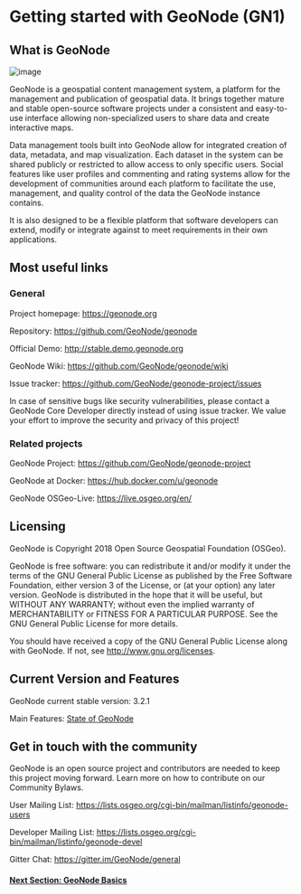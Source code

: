 # Getting started with GeoNode (GN1)

## What is GeoNode
![image](https://user-images.githubusercontent.com/1278021/125069069-8c73c880-e0b6-11eb-8aae-82a5a05b6846.png)

GeoNode is a geospatial content management system, a platform for the management and publication of geospatial data. It brings together mature and stable open-source software projects under a consistent and easy-to-use interface allowing non-specialized users to share data and create interactive maps.

Data management tools built into GeoNode allow for integrated creation of data, metadata, and map visualization. Each dataset in the system can be shared publicly or restricted to allow access to only specific users. Social features like user profiles and commenting and rating systems allow for the development of communities around each platform to facilitate the use, management, and quality control of the data the GeoNode instance contains.

It is also designed to be a flexible platform that software developers can extend, modify or integrate against to meet requirements in their own applications.

## Most useful links
### General

Project homepage: https://geonode.org

Repository: https://github.com/GeoNode/geonode

Official Demo: http://stable.demo.geonode.org

GeoNode Wiki: https://github.com/GeoNode/geonode/wiki

Issue tracker: https://github.com/GeoNode/geonode-project/issues

In case of sensitive bugs like security vulnerabilities, please contact a GeoNode Core Developer directly instead of using issue tracker. We value your effort to improve the security and privacy of this project!

### Related projects

GeoNode Project: https://github.com/GeoNode/geonode-project

GeoNode at Docker: https://hub.docker.com/u/geonode

GeoNode OSGeo-Live: https://live.osgeo.org/en/

## Licensing
GeoNode is Copyright 2018 Open Source Geospatial Foundation (OSGeo).

GeoNode is free software: you can redistribute it and/or modify it under the terms of the GNU General Public License as published by the Free Software Foundation, either version 3 of the License, or (at your option) any later version. GeoNode is distributed in the hope that it will be useful, but WITHOUT ANY WARRANTY; without even the implied warranty of MERCHANTABILITY or FITNESS FOR A PARTICULAR PURPOSE. See the GNU General Public License for more details.

You should have received a copy of the GNU General Public License along with GeoNode. If not, see http://www.gnu.org/licenses.

## Current Version and Features
GeoNode current stable version: 3.2.1

Main Features: [State of GeoNode](https://www.dropbox.com/s/r7ftt38mleadzo6/State%20of%20GeoNode%203.2.0%20-%20v1.2.pdf?dl=1)

## Get in touch with the community
GeoNode is an open source project and contributors are needed to keep this project moving forward. Learn more on how to contribute on our Community Bylaws.

User Mailing List: https://lists.osgeo.org/cgi-bin/mailman/listinfo/geonode-users

Developer Mailing List: https://lists.osgeo.org/cgi-bin/mailman/listinfo/geonode-devel

Gitter Chat: https://gitter.im/GeoNode/general

#### [Next Section: GeoNode Basics](BASICS.md)
